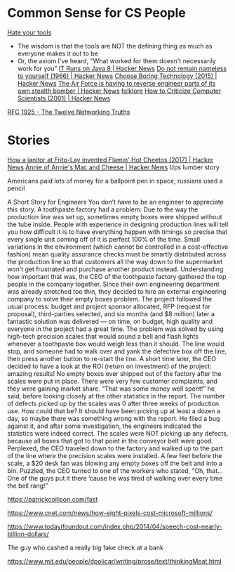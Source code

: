 # Common Sense for CS People

[Hate your tools](https://buttondown.email/hillelwayne/archive/no-seriously-hate-your-tools/)
- The wisdom is that the tools are NOT the defining thing as much as everyone makes it out to be
- Or, the axiom I've heard, "What worked for them doesn't necessarily work for you"
[IT Runs on Java 8 | Hacker News](https://news.ycombinator.com/item?id=19877916)
[Do not remain nameless to yourself (1966) | Hacker News](https://news.ycombinator.com/item?id=23808400)
[Choose Boring Technology (2015) | Hacker News](https://news.ycombinator.com/item?id=26211721)
[The Air Force is having to reverse engineer parts of its own stealth bomber | Hacker News](https://news.ycombinator.com/item?id=26333649)
[folklore](https://www.folklore.org/index.py)
[How to Criticize Computer Scientists (2001) | Hacker News](https://news.ycombinator.com/item?id=26609492)



[RFC 1925 - The Twelve Networking Truths](https://tools.ietf.org/html/rfc1925)

# Stories

[How a janitor at Frito-Lay invented Flamin' Hot Cheetos (2017) | Hacker News](https://news.ycombinator.com/item?id=25510351)
[Annie of Annie's Mac and Cheese | Hacker News](https://news.ycombinator.com/item?id=26595790)
Ups lumber story

Americans paid lots of money for a ballpoint pen in space, russians used a pencil

A Short Story for Engineers
  You don’t have to be an engineer to appreciate this story.
  A toothpaste factory had a problem: Due to the way the production line was set up, sometimes empty boxes were shipped without the tube inside. People with experience in designing production lines will tell you how difficult it is to have everything happen with timings so precise that every single unit coming off of it is perfect 100% of the time. Small variations in the environment (which cannot be controlled in a cost-effective fashion) mean quality assurance checks must be smartly distributed across the production line so that customers all the way down to the supermarket won’t get frustrated and purchase another product instead.
  Understanding how important that was, the CEO of the toothpaste factory gathered the top people in the company together. Since their own engineering department was already stretched too thin, they decided to hire an external engineering company to solve their empty boxes problem.
  The project followed the usual process: budget and project sponsor allocated, RFP (request for proposal), third-parties selected, and six months (and $8 million) later a fantastic solution was delivered — on time, on budget, high quality and everyone in the project had a great time. The problem was solved by using high-tech precision scales that would sound a bell and flash lights whenever a toothpaste box would weigh less than it should. The line would stop, and someone had to walk over and yank the defective box off the line, then press another button to re-start the line.
  A short time later, the CEO decided to have a look at the ROI (return on investment) of the project: amazing results! No empty boxes ever shipped out of the factory after the scales were put in place. There were very few customer complaints, and they were gaining market share. “That was some money well spent!” he said, before looking closely at the other statistics in the report. 
  The number of defects picked up by the scales was 0 after three weeks of production use. How could that be? It should have been picking up at least a dozen a day, so maybe there was something wrong with the report. He filed a bug against it, and after some investigation, the engineers indicated the statistics were indeed correct. The scales were NOT picking up any defects, because all boxes that got to that point in the conveyor belt were good.
  Perplexed, the CEO traveled down to the factory and walked up to the part of the line where the precision scales were installed. A few feet before the scale, a $20 desk fan was blowing any empty boxes off the belt and into a bin. Puzzled, the CEO turned to one of the workers who stated, “Oh, that…One of the guys put it there ’cause he was tired of walking over every time the bell rang!”

https://patrickcollison.com/fast

  https://www.cnet.com/news/how-eight-pixels-cost-microsoft-millions/

https://www.todayifoundout.com/index.php/2014/04/speech-cost-nearly-billion-dollars/

The guy who cashed a really big fake check at a bank

https://www.mit.edu/people/dpolicar/writing/prose/text/thinkingMeat.html
